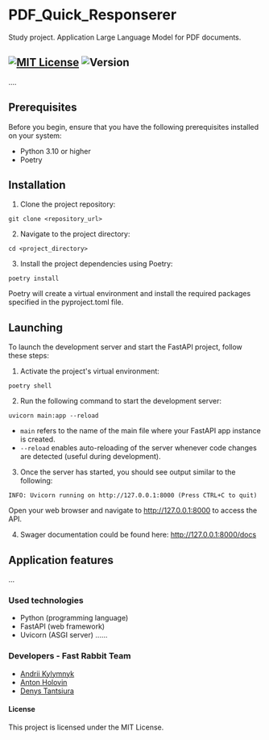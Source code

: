 # PDF_Quick_Responserer
Study project. Application  Large Language Model for PDF documents.

[![MIT License](https://img.shields.io/badge/license-MIT-green)](https://github.com/DenysTantsiura/PDF_Quick_Responserer/blob/main/LICENSE.md)
![Version](https://img.shields.io/badge/version-v0.1.0-green)
--

....

## Prerequisites
Before you begin, ensure that you have the following prerequisites installed on your system:

- Python 3.10 or higher
- Poetry

## Installation
1. Clone the project repository:
```
git clone <repository_url>
```

2. Navigate to the project directory:
```
cd <project_directory>
```
3. Install the project dependencies using Poetry:
```
poetry install
```
Poetry will create a virtual environment and install the required packages specified in the pyproject.toml file.

## Launching
To launch the development server and start the FastAPI project, follow these steps:

1. Activate the project's virtual environment:
```
poetry shell
```
2. Run the following command to start the development server:
```
uvicorn main:app --reload
```
- ```main``` refers to the name of the main file where your FastAPI app instance is created.
- ```--reload``` enables auto-reloading of the server whenever code changes are detected (useful during development).
3. Once the server has started, you should see output similar to the following:

```
INFO: Uvicorn running on http://127.0.0.1:8000 (Press CTRL+C to quit)
```
Open your web browser and navigate to http://127.0.0.1:8000 to access the API.

4. Swager documentation could be found here: http://127.0.0.1:8000/docs

## Application features

...


### Used technologies
- Python (programming language)
- FastAPI (web framework)
- Uvicorn (ASGI server)
......


### Developers - Fast Rabbit Team
- [Andrii Kylymnyk](https://github.com/theneonwhale)
- [Anton Holovin](https://github.com/Unfeir)
- [Denys Tantsiura](https://github.com/DenysTantsiura)

#### License
This project is licensed under the MIT License.

